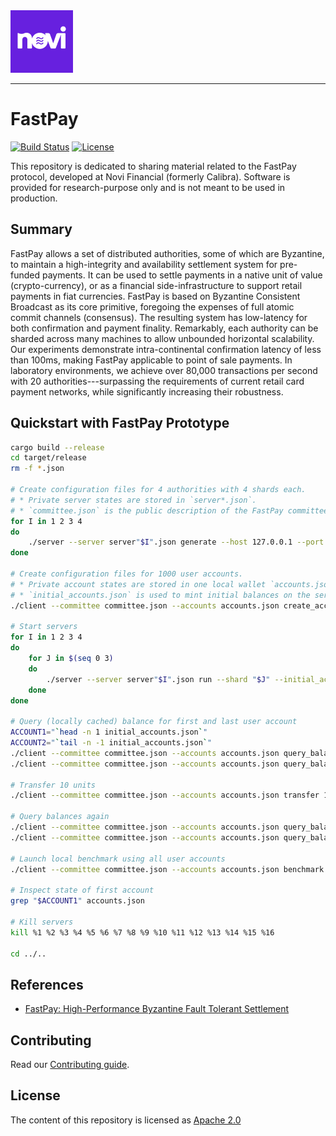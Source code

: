 <a href="https://novi.com/">
	<img width="100" src=".assets/novi.png" alt="Novi Logo" />
</a>

<hr/>

# FastPay

[![Build Status](https://circleci.com/gh/novifinancial/fastpay/tree/master.svg?style=shield)](https://circleci.com/gh/novifinancial/fastpay/tree/master)
[![License](https://img.shields.io/badge/license-Apache-green.svg)](LICENSE.md)

This repository is dedicated to sharing material related to the FastPay protocol, developed at Novi Financial (formerly Calibra). Software is provided for research-purpose only and is not meant to be used in production.

## Summary

FastPay allows a set of distributed authorities, some of which are Byzantine, to maintain a high-integrity and availability settlement system for pre-funded payments. It can be used to settle payments in a native unit of value (crypto-currency), or as a financial side-infrastructure to support retail payments in fiat currencies. FastPay is based on Byzantine Consistent Broadcast as its core primitive, foregoing the expenses of full atomic commit channels (consensus). The resulting system has low-latency for both confirmation and payment finality. Remarkably, each authority can be sharded across many machines to allow unbounded horizontal scalability. Our experiments demonstrate intra-continental confirmation latency of less than 100ms, making FastPay applicable to point of sale payments. In laboratory environments, we achieve over 80,000 transactions per second with 20 authorities---surpassing the requirements of current retail card payment networks, while significantly increasing their robustness.

## Quickstart with FastPay Prototype

```bash
cargo build --release
cd target/release
rm -f *.json

# Create configuration files for 4 authorities with 4 shards each.
# * Private server states are stored in `server*.json`.
# * `committee.json` is the public description of the FastPay committee.
for I in 1 2 3 4
do
    ./server --server server"$I".json generate --host 127.0.0.1 --port 9"$I"00 --shards 4 >> committee.json
done

# Create configuration files for 1000 user accounts.
# * Private account states are stored in one local wallet `accounts.json`.
# * `initial_accounts.json` is used to mint initial balances on the server side.
./client --committee committee.json --accounts accounts.json create_accounts 1000 --initial_funding 100 >> initial_accounts.json

# Start servers
for I in 1 2 3 4
do
    for J in $(seq 0 3)
    do
        ./server --server server"$I".json run --shard "$J" --initial_accounts initial_accounts.json --initial_balance 100 --committee committee.json &
    done
done

# Query (locally cached) balance for first and last user account
ACCOUNT1="`head -n 1 initial_accounts.json`"
ACCOUNT2="`tail -n -1 initial_accounts.json`"
./client --committee committee.json --accounts accounts.json query_balance "$ACCOUNT1"
./client --committee committee.json --accounts accounts.json query_balance "$ACCOUNT2"

# Transfer 10 units
./client --committee committee.json --accounts accounts.json transfer 10 --from "$ACCOUNT1" --to "$ACCOUNT2"

# Query balances again
./client --committee committee.json --accounts accounts.json query_balance "$ACCOUNT1"
./client --committee committee.json --accounts accounts.json query_balance "$ACCOUNT2"

# Launch local benchmark using all user accounts
./client --committee committee.json --accounts accounts.json benchmark

# Inspect state of first account
grep "$ACCOUNT1" accounts.json

# Kill servers
kill %1 %2 %3 %4 %5 %6 %7 %8 %9 %10 %11 %12 %13 %14 %15 %16

cd ../..
```

## References

* [FastPay: High-Performance Byzantine Fault Tolerant Settlement](https://arxiv.org/abs/2003.11506)

## Contributing

Read our [Contributing guide](https://developers.libra.org/docs/community/contributing).

## License

The content of this repository is licensed as [Apache 2.0](https://github.com/novifinancial/research/blob/master/LICENSE)
